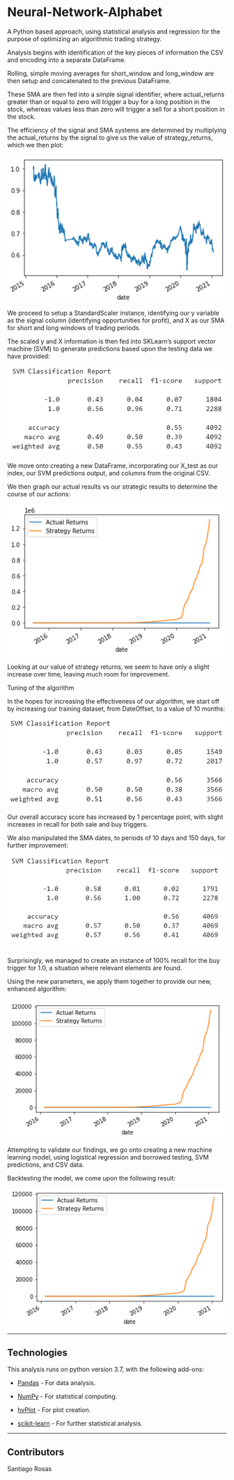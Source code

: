 # Neural-Network-Alphabet

A Python based approach, using statistical analysis and regression for the purpose of optimizing an algorithmic trading strategy.

Analysis begins with identification of the key pieces of information the CSV and encoding into a separate DataFrame.

Rolling, simple moving averages for short_window and long_window are then setup and concatenated to the previous DataFrame.

These SMA are then fed into a simple signal identifier, where actual_returns greater than or equal to zero will trigger a buy for a long position in the stock, whereas values less than zero will trigger a sell for a short position in the stock.

The efficiency of the signal and SMA systems are determined by multiplying the actual_returns by the signal to give us the value of strategy_returns, which we then plot:


![Strategy Return](Images/base_trade_strat_return.PNG)


We proceed to setup a StandardScaler instance, identifying our y variable as the signal column (identifying opportunities for profit), and X as our SMA for short and long windows of trading periods.

The scaled y and X information is then fed into SKLearn’s support vector machine (SVM) to generate predictions based upon the testing data we have provided:


![Classification Report 1](Images/svm_classification_report.PNG)


We move onto creating a new DataFrame, incorporating our X_test as our index, our SVM predictions output, and columns from the original CSV.

We then graph our actual results vs our strategic results to determine the course of our actions:


![Graph 1](Images/base_trade_original.PNG)


Looking at our value of strategy returns, we seem to have only a slight increase over time, leaving much room for improvement.


Tuning of the algorithm


In the hopes for increasing the effectiveness of our algorithm, we start off by increasing our training dataset, from DateOffset, to a value of 10 months:


![Classification Report 2](Images/svm_classification_report_10months.PNG)


Our overall accuracy score has increased by 1 percentage point, with slight increases in recall for both sale and buy triggers.

We also manipulated the SMA dates, to periods of 10 days and 150 days, for further improvement:


![Classification Report 3](Images/svm_classification_report_SMA_10_150.PNG)


Surprisingly, we managed to create an instance of 100% recall for the buy trigger for 1.0, a situation where relevant elements are found.

Using the new parameters, we apply them together to provide our new, enhanced algorithm:


![Graph 2](Images/base_trade_rework.PNG)


Attempting to validate our findings, we go onto creating a new machine learning model, using logistical regression and borrowed testing, SVM predictions, and CSV data.

Backtesting the model, we come upon the following result:

![Graph 3]( Images/remodel_trade_original.PNG)

---

## Technologies

This analysis runs on python version 3.7, with the following add-ons:


* [Pandas](https://pandas.pydata.org/) - For data analysis.

* [NumPy](https://numpy.org/) - For statistical computing.

* [hvPlot](https://hvplot.holoviz.org/) - For plot creation.

* [scikit-learn](https://scikit-learn.org/stable/) - For further statistical analysis.


---

## Contributors

Santiago Rosas
